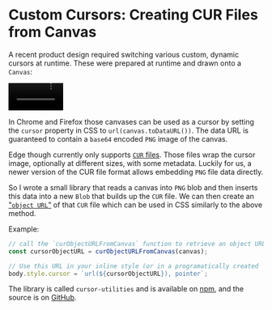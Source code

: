 # Custom Cursors: Creating CUR Files from Canvas

A recent product design required switching various custom, dynamic cursors at runtime. These were prepared at runtime and drawn onto a `Canvas`:

<video src="./cursor-example.mov" autoplay="true" loop="true" muted="true" width="108"></video>

In Chrome and Firefox those canvases can be used as a cursor by setting the `cursor` property in CSS to `url(canvas.toDataURL())`. The data URL is guaranteed to contain a `base64` encoded `PNG` image of the canvas.

Edge though currently only supports [`CUR` files](<https://en.wikipedia.org/wiki/ICO_(file_format)>). Those files wrap the cursor image, optionally at different sizes, with some metadata. Luckily for us, a newer version of the CUR file format allows embedding `PNG` file data directly.

So I wrote a small library that reads a canvas into `PNG` blob and then inserts this data into a new `Blob` that builds up the `CUR` file. We can then create an ["`object URL`"](https://developer.mozilla.org/en-US/docs/Web/API/URL/createObjectURL) of that `CUR` file which can be used in CSS similarly to the above method.

Example:

```js
// call the `curObjectURLFromCanvas` function to retrieve an object URL pointing to a `CUR` file containing the canvas' image
const cursorObjectURL = curObjectURLFromCanvas(canvas);

// Use this URL in your inline style (or in a programatically created `StyleSheet`)
body.style.cursor = `url(${cursorObjectURL}), pointer`;
```

The library is called `cursor-utilities` and is available on [npm](https://www.npmjs.com/package/cursor-utilities), and the source is on [GitHub](https://github.com/tp/cursor-utilities).
